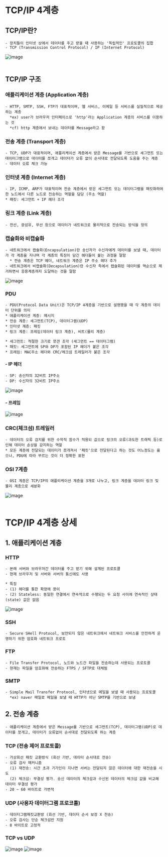 # TCP/IP 4계층

## TCP/IP란?
    - 장치들이 인터넷 상에서 데이터를 주고 받을 때 사용하는 '독립적인' 프로토콜의 집합
    - TCP (Transmission Control Protocol) / IP (Internet Protocol)
![image](https://github.com/YesYoungJean/Network/assets/107979338/f0e072e2-6709-493b-9c4f-d2c266041ae2)
<br/>
<br/>

## TCP/IP 구조
### 애플리케이션 계층 (Application 계층)
    - HTTP, SMTP, SSH, FTP가 대표적이며, 웹 서비스, 이메일 등 서비스를 실질적으로 제공하는 계층
      *ex) user가 브라우저 인터페이스로 'http'라는 Application 계층의 서비스를 이용하는 것
      *cf) http 계층에서 보내는 데이터를 Message라고 함

### 전송 계층 (Transport 계층)
    - TCP, UDP가 대표적이며, 애플리케이션 계층에서 받은 Message를 기반으로 세그먼트 또는 데이터그램으로 데이터를 쪼개고 데이터가 오류 없이 순서대로 전달되도록 도움을 주는 계층
    - 데이터 오류 체크 가능
    
### 인터넷 계층 (Internet 계층)
    - IP, ICMP, ARP가 대표적이며 전송 계층에서 받은 세그먼트 또는 데이터그램을 패킷화하여 한 노드에서 다른 노드로 전송하는 역할을 담당 (주소 역할)
    * 패킷: 세그먼트 + IP 헤더 조각

### 링크 계층 (Link 계층)
    - 전선, 광섬유, 무선 등으로 데이터가 네트워크로 물리적으로 전송되는 방식을 정의

### 캡슐화와 비캡슐화
    - 네트워크에서 캡슐화(Encapsulation)란 송신자가 수신자에게 데이터를 보낼 때, 데이터가 각 계층을 지나며 각 계층의 특징이 담긴 헤더들이 붙는 과정을 말함
      * 전송 계층은 TCP 헤더, 네트워크 계층은 IP 주소 헤더 추가
    - 네트워크에서 비캡슐화(Decapsulation)란 수신자 측에서 캡슐화된 데이터를 역순으로 제거하면서 응용계층까지 도달하는 것을 말함

![image](https://github.com/YesYoungJean/Network/assets/107979338/45729e12-8684-4e31-b5bf-142ae496728c)

### PDU
    - PDU(Protocol Data Unit)은 TCP/IP 4계층을 기반으로 설명했을 때 각 계층의 데이터 단위를 의미
    * 애플리케이션 계층: 메시지
    * 전송 계층: 세그먼트(TCP), 데이터그램(UDP)
    * 인터넷 계층: 패킷
    * 링크 계층: 프레임(데이터 링크 계층), 비트(물리 계층)

    * 세그먼트: 적절한 크기로 쪼갠 조각 (세그먼트 == 데이터그램)
    * 패킷: 세그먼트에 SP와 DP가 포함된 IP 헤더가 붙은 조각
    * 프레임: MAC주소 헤더와 CRC/체크섬 트레일러가 붙은 조각

#### - IP 헤더
    - SP: 송신자의 32비트 IP주소
    - DP: 수신자의 32비트 IP주소
![image](https://github.com/YesYoungJean/Network/assets/107979338/82b9cd90-3740-4402-a22d-ab469b1010eb)

#### - 프레임
![image](https://github.com/YesYoungJean/Network/assets/107979338/27cb7e2b-6050-4f88-95ea-a820e4088ec0)

### CRC(체크섬) 트레일러
    - 데이터의 오류 감지를 위한 수학적 함수가 적용되 값으로 링크의 오류(과도한 트래픽 등)로 인해 데이터 손상을 감지하는 역할
    * 모든 계층에 전달되는 데이터가 쪼개져서 '패킷'으로 전달된다고 하는 것도 어느정도는 옳으나, PDU에 따라 부르는 것이 더 정확한 표현
    
### OSI 7계층
    - OSI 계층은 TCP/IP의 애플리케이션 계층을 3개로 나누고, 링크 계층을 데이터 링크 및 물리 계층으로 세분화
![image](https://github.com/YesYoungJean/Network/assets/107979338/9e965dce-063e-4fdf-964f-18170a76d5ce)
<br/>
<br/>

# TCP/IP 4계층 상세
## 1. 애플리케이션 계층
### HTTP
    - 본래 서버와 브라우저간 데이터를 주고 받기 위해 설계된 프로토콜
    - 현재 브라우저 및 서버와 서버의 통신에도 사용

    * 특징
    - (1) 헤더를 통한 확장에 용이
    - (2) Stateless: 동일한 연결에서 연속적으로 수행되는 두 요청 사이에 연속적인 상태(state) 값은 없음
![image](https://github.com/YesYoungJean/Network/assets/107979338/c250a37c-0a62-43f6-bc3b-66a83c241008)

### SSH
    - Secure SHell Protocol, 보안되지 않은 네트워크에서 네트워크 서비스를 안전하게 운영하기 위한 암호화 네트워크 프로토

### FTP
    - File Transfer Protocol, 노드와 노드간 파일을 전송하는데 사용되는 프로토콜
    - 현재는 파일을 암호화해 전송하는 FTPS / SFTP로 대체됨

### SMTP
    - Simple Mail Transfer Protocol, 인터넷으로 메일을 보낼 때 사용되는 프로토콜
      *ex) naver 메일로 메일을 보낼 때 HTTP가 아닌 SMTP를 기반으로 보냄
      
## 2. 전송 계층
    - 애플리케이션 계층에서 받은 Message를 기반으로 세그먼트(TCP), 데이터그램(UDP)로 데이터를 쪼개고, 데이터가 오류없이 순서대로 전달되도록 하는 계층
### TCP (전송 제어 프로토콜)
    - 가상회선 패킷 교환방식 (회선 기반, 데이터 순서대로 전송)
    - 오류 검사 매커니즘
      (1) 재전송: 시간 초과 기가인이 지나면 서버는 전달되지 않은 데이터에 대한 재전송을 시도
      (2) 체크섬: 무결성 평가. 송신 데이터의 체크섬과 수신된 데이터의 체크섬 값을 비교해 데이터 무결성 평가
    - 20 ~ 60 바이트로 가변적

### UDP (사용자 데이터그램 프로코톨)
    - 데이터그램패킷교환방 (회선 기반, 데이터 순서 보장 X 전송)
    - 오류 검사는 단순 체크섬만 지원
    - 8 바이트로 고정적

### TCP vs UDP
![image](https://github.com/YesYoungJean/Network/assets/107979338/989e02c3-d51b-458a-b7c3-c0cb1ddcaf53)
![image](https://github.com/YesYoungJean/Network/assets/107979338/dd742654-f8c6-4d5b-8e59-759a83da1a43)


